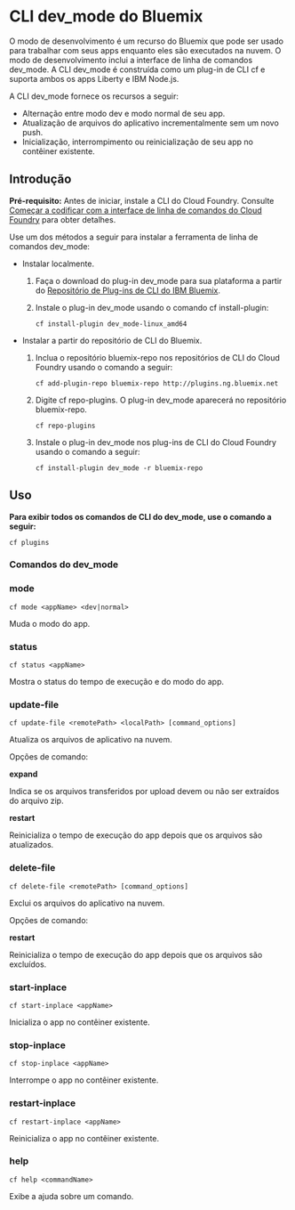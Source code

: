# CLI dev_mode do Bluemix
O modo de desenvolvimento é um recurso do Bluemix que pode ser usado para trabalhar com seus apps enquanto eles são executados na
nuvem.
O modo de desenvolvimento inclui a interface de linha de comandos dev_mode. A CLI dev_mode é construída como um plug-in de CLI cf
e suporta ambos os apps Liberty e IBM Node.js.

A CLI dev_mode fornece os recursos a seguir:
- Alternação entre modo dev e modo normal de seu app.
- Atualização de arquivos do aplicativo incrementalmente sem um novo push.
- Inicialização, interrompimento ou reinicialização de seu app no contêiner existente.

## Introdução
**Pré-requisito:** Antes de iniciar, instale a CLI do Cloud Foundry. Consulte
[Começar a codificar com a interface de linha de comandos do Cloud Foundry](https://github.com/cloudfoundry/cli) para obter
detalhes. 


Use um dos métodos a seguir para instalar a ferramenta de linha de comandos dev_mode:
- Instalar localmente.
  1. Faça o download do plug-in dev_mode para sua plataforma a partir do [Repositório de
Plug-ins de CLI do IBM Bluemix](http://plugins.ng.bluemix.net).
  2. Instale o plug-in dev_mode usando o comando cf install-plugin:
  
        ```
        cf install-plugin dev_mode-linux_amd64
        ```

- Instalar a partir do repositório de CLI do Bluemix.
  1. Inclua o repositório bluemix-repo nos repositórios de CLI do Cloud Foundry usando o comando a seguir:
  
        ```
        cf add-plugin-repo bluemix-repo http://plugins.ng.bluemix.net
        ```

  2. Digite cf repo-plugins. O plug-in dev_mode aparecerá no repositório bluemix-repo.
		
		```
        cf repo-plugins
        ```
  
  3. Instale o plug-in dev_mode nos plug-ins de CLI do Cloud Foundry usando o comando a seguir:
  
        ```
        cf install-plugin dev_mode -r bluemix-repo
        ```

## Uso
**Para exibir todos os comandos de CLI do dev_mode, use o comando a seguir:**

```
cf plugins
```

### Comandos do dev_mode

### mode

```
cf mode <appName> <dev|normal>
```

Muda o modo do app.

### status

```
cf status <appName>
```

Mostra o status do tempo de execução e do modo do app.

### update-file

```
cf update-file <remotePath> <localPath> [command_options]
```

Atualiza os arquivos de aplicativo na nuvem.

Opções de comando:

**expand**

Indica se os arquivos transferidos por upload devem ou não ser extraídos do arquivo zip.

**restart**

Reinicializa o tempo de execução do app depois que os arquivos são atualizados.
  
### delete-file

```
cf delete-file <remotePath> [command_options]
```

Exclui os arquivos do aplicativo na nuvem.

Opções de comando:

**restart**

Reinicializa o tempo de execução do app depois que os arquivos são excluídos.

### start-inplace

```
cf start-inplace <appName>
```

Inicializa o app no contêiner existente.

### stop-inplace

```
cf stop-inplace <appName>
```

Interrompe o app no contêiner existente.

### restart-inplace

```
cf restart-inplace <appName>
```

Reinicializa o app no contêiner existente.



### help

```
cf help <commandName>
```
Exibe a ajuda sobre um comando.
